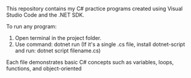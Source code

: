 This repository contains my C# practice programs created using Visual Studio Code and the .NET SDK.

To run any program:
1. Open terminal in the project folder.
2. Use command: dotnet run
   (If it's a single .cs file, install dotnet-script and run: dotnet script filename.cs)

Each file demonstrates basic C# concepts such as variables, loops, functions, and object-oriented
